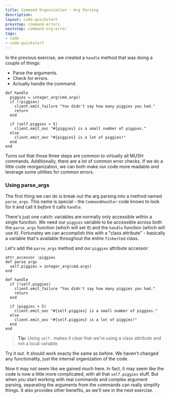 ```yaml
---
title: Command Organization - Arg Parsing
description:
layout: code-quickstart
prevstep: command-errors
nextstep: command-org-error
tags: 
- code
- code-quickstart
---
```


In the previous exercise, we created a `handle` method that was doing a couple of things:

* Parse the arguments.
* Check for errors.
* Actually handle the command.

<!-- -->

    def handle
      piggies = integer_arg(cmd.args)
      if (!piggies)
        client.emit_failure "You didn't say how many piggies you had."
        return
      end
      
      if (self.piggies < 5)
        client.emit_ooc "#{piggies} is a small number of piggies."
      else
        client.emit_ooc "#{piggies} is a lot of piggies!"
      end
    end

Turns out that those three steps are common to virtually all MUSH commands.  Additionally, there are a lot of common error checks.  If we do a little code reorganization, we can both make our code more readable *and* leverage some utilities for common errors.

### Using parse_args

The first thing we can do is break out the arg parsing into a method named `parse_args`.  This name is special - the `CommandHandler` code knows to look for it and call it *before* it calls `handle`.

There's just one catch:  variables are normally only accessible within a single function.  We need our `piggies` variable to be accessible across both the `parse_args` function (which will set it) and the `handle` function (which will use it).   Fortunatey we can accomplish this with a "class attribute" - basically a variable that's available throughout the entire `TinkerCmd` class.

Let's add the `parse_args` method and our `piggies` attribute accessor:

    attr_accessor :piggies
    def parse_args
      self.piggies = integer_arg(cmd.args)
    end
    
    def handle
      if (!self.piggies)
        client.emit_failure "You didn't say how many piggies you had."
        return
      end
      
      if (piggies < 5)
        client.emit_ooc "#{self.piggies} is a small number of piggies."
      else
        client.emit_ooc "#{self.piggies} is a lot of piggies!"
      end
    end

> **Tip:** Using `self.` makes it clear that we're using a class attribute and not a local variable.

Try it out.  It should work exacty the same as before.  We haven't changed any functionality, just the internal organization of the code.

Now it may not seem like we gained much here.  In fact, it may seem like the code is now a little more complicated, with all that `self.piggies` stuff.   But when you start working with real commands and complex argument parsing, separating the arguments from the commands can really simplify things.  It also provides other benefits, as we'll see in the next exercise.